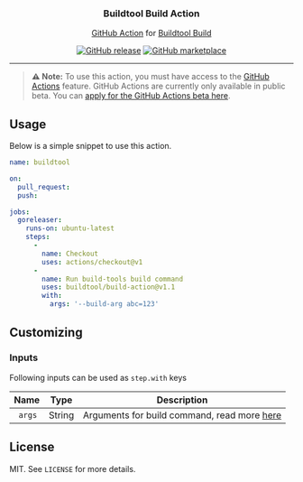 <p align="center">
  <h3 align="center">Buildtool Build Action</h3>
  <p align="center"><a href="https://github.com/features/actions">GitHub Action</a> for <a href="https://buildtools.io/commands/#build">Buildtool Build</a></p>
  <p align="center">
    <a href="https://github.com/buildtool/build-action/releases/latest"><img alt="GitHub release" src="https://img.shields.io/github/release/buildtool/build-action.svg?logo=github"></a>
    <a href="https://github.com/marketplace/actions/github-action-for-build"><img alt="GitHub marketplace" src="https://img.shields.io/badge/marketplace-build--action-blue?logo=github"></a>
  </p>
</p>

---

> **:warning: Note:** To use this action, you must have access to the [GitHub Actions](https://github.com/features/actions) feature. GitHub Actions are currently only available in public beta. You can [apply for the GitHub Actions beta here](https://github.com/features/actions/signup/).

## Usage

Below is a simple snippet to use this action.

```yaml
name: buildtool

on:
  pull_request:
  push:

jobs:
  goreleaser:
    runs-on: ubuntu-latest
    steps:
      -
        name: Checkout
        uses: actions/checkout@v1
      -
        name: Run build-tools build command
        uses: buildtool/build-action@v1.1
        with:
          args: '--build-arg abc=123'
```

## Customizing

### Inputs

Following inputs can be used as `step.with` keys

| Name         | Type    | Description                          |
|--------------|---------|-----------------------------------------------|
| ` args`      | String  | Arguments for build command, read more [here]                             |


## License

MIT. See `LICENSE` for more details.

[here]: https://buildtools.io/commands/#build